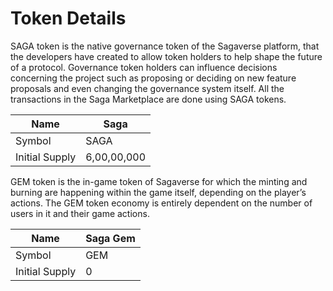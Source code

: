 # Token Details

SAGA token is the native governance token of the Sagaverse platform, that the developers have created to allow token holders to help shape the future of a protocol. Governance token holders can influence decisions concerning the project such as proposing or deciding on new feature proposals and even changing the governance system itself. All the transactions in the Saga Marketplace are done using SAGA tokens.

| Name           | Saga        |
| -------------- | ----------- |
| Symbol         | SAGA        |
| Initial Supply | 6,00,00,000 |

GEM token is the in-game token of Sagaverse for which the minting and burning are happening within the game itself, depending on the player’s actions. The GEM token economy is entirely dependent on the number of users in it and their game actions.

| Name           | Saga Gem |
| -------------- | -------- |
| Symbol         | GEM      |
| Initial Supply | 0        |

